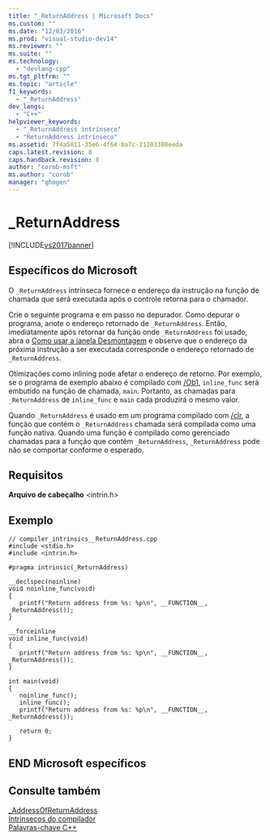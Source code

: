 ```yaml
---
title: "_ReturnAddress | Microsoft Docs"
ms.custom: ""
ms.date: "12/03/2016"
ms.prod: "visual-studio-dev14"
ms.reviewer: ""
ms.suite: ""
ms.technology: 
  - "devlang-cpp"
ms.tgt_pltfrm: ""
ms.topic: "article"
f1_keywords: 
  - "_ReturnAddress"
dev_langs: 
  - "C++"
helpviewer_keywords: 
  - "_ReturnAddress intrínseco"
  - "ReturnAddress intrínseco"
ms.assetid: 7f4a5811-35e6-4f64-ba7c-21203380eeda
caps.latest.revision: 8
caps.handback.revision: 8
author: "corob-msft"
ms.author: "corob"
manager: "ghogen"
---
```

# _ReturnAddress
[!INCLUDE[vs2017banner](../assembler/inline/includes/vs2017banner.md)]

## Específicos do Microsoft  
 O `_ReturnAddress` intrínseca fornece o endereço da instrução na função de chamada que será executada após o controle retorna para o chamador.  
  
 Crie o seguinte programa e em passo no depurador.  Como depurar o programa, anote o endereço retornado de `_ReturnAddress`.  Então, imediatamente após retornar da função onde `_ReturnAddress` foi usado, abra o [Como usar a janela Desmontagem](../Topic/How%20to:%20Use%20the%20Disassembly%20Window.md) e observe que o endereço da próxima instrução a ser executada corresponde o endereço retornado de `_ReturnAddress`.  
  
 Otimizações como inlining pode afetar o endereço de retorno.  Por exemplo, se o programa de exemplo abaixo é compilado com  [\/Ob1](../build/reference/ob-inline-function-expansion.md), `inline_func` será embutido na função de chamada, `main`.  Portanto, as chamadas para `_ReturnAddress` de `inline_func` e `main` cada produzirá o mesmo valor.  
  
 Quando `_ReturnAddress` é usado em um programa compilado com  [\/clr](../build/reference/clr-common-language-runtime-compilation.md), a função que contém o `_ReturnAddress` chamada será compilada como uma função nativa.  Quando uma função é compilado como gerenciado chamadas para a função que contém `_ReturnAddress`, `_ReturnAddress` pode não se comportar conforme o esperado.  
  
## Requisitos  
 **Arquivo de cabeçalho** \<intrin.h\>  
  
## Exemplo  
  
```  
// compiler_intrinsics__ReturnAddress.cpp  
#include <stdio.h>  
#include <intrin.h>  
  
#pragma intrinsic(_ReturnAddress)  
  
__declspec(noinline)  
void noinline_func(void)  
{  
   printf("Return address from %s: %p\n", __FUNCTION__, _ReturnAddress());  
}  
  
__forceinline  
void inline_func(void)  
{  
   printf("Return address from %s: %p\n", __FUNCTION__, _ReturnAddress());  
}  
  
int main(void)  
{  
   noinline_func();   
   inline_func();  
   printf("Return address from %s: %p\n", __FUNCTION__, _ReturnAddress());  
  
   return 0;  
}  
```  
  
## END Microsoft específicos  
  
## Consulte também  
 [\_AddressOfReturnAddress](../intrinsics/addressofreturnaddress.md)   
 [Intrínsecos do compilador](../intrinsics/compiler-intrinsics.md)   
 [Palavras\-chave C\+\+](../cpp/keywords-cpp.md)